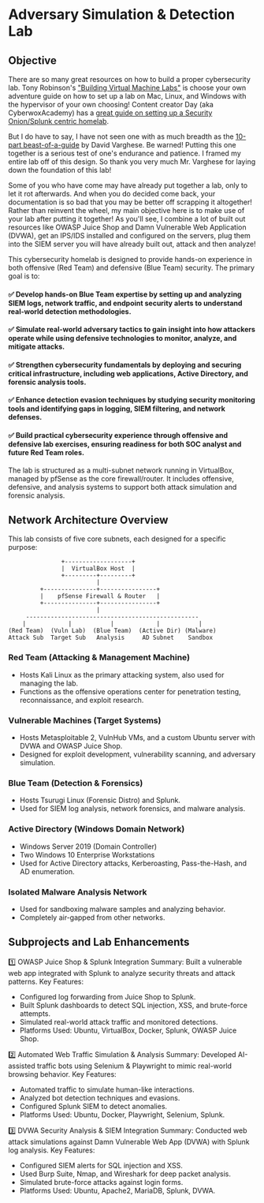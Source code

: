 # Adversary Simulation & Detection Lab

## Objective

There are so many great resources on how to build a proper cybersecurity lab. Tony Robinson's ["Building Virtual Machine Labs"](https://leanpub.com/avatar2) is choose your own adventure guide on how to set up a lab on Mac, Linux, and Windows with the hypervisor of your own choosing! Content creator Day (aka CyberwoxAcademy) has a [great guide on setting up a Security Onion/Splunk centric homelab](https://cyberwoxacademy.com/building-a-cybersecurity-homelab-for-detection-monitoring/). 

But I do have to say, I have not seen one with as much breadth as the [10-part beast-of-a-guide](https://blog.davidvarghese.net/posts/building-home-lab-part-1/) by David Varghese. Be warned! Putting this one together is a serious test of one's endurance and patience. I framed my entire lab off of this design. So thank you very much Mr. Varghese for laying down the foundation of this lab!

Some of you who have come may have already put together a lab, only to let it rot afterwards. And when you do decided come back, your documentation is so bad that you may be better off scrapping it altogether! Rather than reinvent the wheel, my main objective here is to make use of your lab after putting it together! As you'll see, I combine a lot of built out resources like OWASP Juice Shop and Damn Vulnerable Web Application (DVWA), get an IPS/IDS installed and configured on the servers, plug them into the SIEM server you will have already built out, attack and then analyze! 

This cybersecurity homelab is designed to provide hands-on experience in both offensive (Red Team) and defensive (Blue Team) security. The primary goal is to:

#### ✅ Develop hands-on Blue Team expertise by setting up and analyzing SIEM logs, network traffic, and endpoint security alerts to understand real-world detection methodologies.
#### ✅ Simulate real-world adversary tactics to gain insight into how attackers operate while using defensive technologies to monitor, analyze, and mitigate attacks.
#### ✅ Strengthen cybersecurity fundamentals by deploying and securing critical infrastructure, including web applications, Active Directory, and forensic analysis tools.
#### ✅ Enhance detection evasion techniques by studying security monitoring tools and identifying gaps in logging, SIEM filtering, and network defenses.
#### ✅ Build practical cybersecurity experience through offensive and defensive lab exercises, ensuring readiness for both SOC analyst and future Red Team roles.

The lab is structured as a multi-subnet network running in VirtualBox, managed by pfSense as the core firewall/router. It includes offensive, defensive, and analysis systems to support both attack simulation and forensic analysis.

## Network Architecture Overview

This lab consists of five core subnets, each designed for a specific purpose:

                   +-------------------+
                   |  VirtualBox Host  |
                   +---------+---------+
                             |
             +---------------+----------------+
             |    pfSense Firewall & Router   |
             +---------------+----------------+
                             |
         -------------------------------------------------
        |            |           |            |           |
    (Red Team)  (Vuln Lab)  (Blue Team)  (Active Dir) (Malware)
    Attack Sub  Target Sub   Analysis     AD Subnet    Sandbox
  


### Red Team (Attacking & Management Machine)
- Hosts Kali Linux as the primary attacking system, also used for managing the lab.
- Functions as the offensive operations center for penetration testing, reconnaissance, and exploit research.

### Vulnerable Machines (Target Systems)
- Hosts Metasploitable 2, VulnHub VMs, and a custom Ubuntu server with DVWA and OWASP Juice Shop.
- Designed for exploit development, vulnerability scanning, and adversary simulation.

### Blue Team (Detection & Forensics)
- Hosts Tsurugi Linux (Forensic Distro) and Splunk.
- Used for SIEM log analysis, network forensics, and malware analysis.

### Active Directory (Windows Domain Network)
- Windows Server 2019 (Domain Controller)
- Two Windows 10 Enterprise Workstations
- Used for Active Directory attacks, Kerberoasting, Pass-the-Hash, and AD enumeration.

### Isolated Malware Analysis Network
- Used for sandboxing malware samples and analyzing behavior.
- Completely air-gapped from other networks.

## Subprojects and Lab Enhancements

1️⃣ OWASP Juice Shop & Splunk Integration
Summary: Built a vulnerable web app integrated with Splunk to analyze security threats and attack patterns.
Key Features:
  - Configured log forwarding from Juice Shop to Splunk.
  - Built Splunk dashboards to detect SQL injection, XSS, and brute-force attempts.
  - Simulated real-world attack traffic and monitored detections.
  - Platforms Used: Ubuntu, VirtualBox, Docker, Splunk, OWASP Juice Shop.

2️⃣ Automated Web Traffic Simulation & Analysis
Summary: Developed AI-assisted traffic bots using Selenium & Playwright to mimic real-world browsing behavior.
Key Features:
  - Automated traffic to simulate human-like interactions.
  - Analyzed bot detection techniques and evasions.
  - Configured Splunk SIEM to detect anomalies.
  - Platforms Used: Ubuntu, Docker, Playwright, Selenium, Splunk.

3️⃣ DVWA Security Analysis & SIEM Integration
Summary: Conducted web attack simulations against Damn Vulnerable Web App (DVWA) with Splunk log analysis.
Key Features:
 - Configured SIEM alerts for SQL injection and XSS.
 - Used Burp Suite, Nmap, and Wireshark for deep packet analysis.
 - Simulated brute-force attacks against login forms.
 - Platforms Used: Ubuntu, Apache2, MariaDB, Splunk, DVWA.


